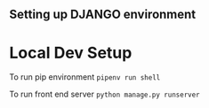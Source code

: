 ## Setting up DJANGO environment

# Local Dev Setup

To run pip environment `pipenv run shell`

To run front end server `python manage.py runserver`
